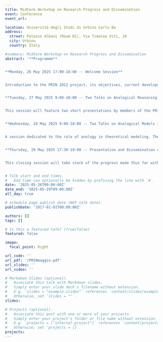```yaml
---
title: Midterm Workshop on Research Progress and Dissemination
event: Conference
event_url:

location: Università degli Studi di Urbino Carlo Bo
address:
  street: Palazzo Albani (Room D1), Via Timoteo Viti, 10
  city: Urbino
  country: Italy

#summary: Midterm Workshop on Research Progress and Dissemination
abstract: '**Programme**


**Monday, 26 May 2025 17:00-18:00 -- Welcome Session**


Introduction to the PRIN 2022 project, its objectives, current developments, and the aims of this intermediate workshop. Participants: members of the PRIN 2022 research group (the Urbino team and the Milan team), along with invited scholars—internationally recognized experts in the project’s field—Eugenia Colafranceschi (University of Western Ontario), Karen Crowther (University of Oslo), and Erik Curiel (University of Bonn). This session will be held at Palazzo Albani (Room D1), Via Timoteo Viti, 10, Urbino.


**Tuesday, 27 May 2025 9:00-10:00 -- Two Talks on Analogical Reasoning in Physics**


This session will feature two short presentations by members of the PRIN research group (the Urbino team and the Milan team), each exploring different perspectives on the use and role of analogy in contemporary physics, followed by an open discussion. Discussants: Eugenia Colafranceschi (University of Western Ontario), Karen Crowther (University of Oslo), and Erik Curiel (University of Bonn). This session will be held at Palazzo Albani (Room D1), Via Timoteo Viti, 10, Urbino.


**Wednesday, 28 May 2025 9:00-10:00 -- Two Talks on Analogical Models in Contemporary Physics**


A session dedicated to the role of analogy in theoretical modeling. The session will feature two brief presentations by members of the PRIN research group (the Urbino team and the Milan team), followed by a collective discussion aimed at exploring and critically assessing the methodological implications. Discussants: Eugenia Colafranceschi (University of Western Ontario), Karen Crowther (University of Oslo), Erik Curiel (University of Bonn), and Richard Dawid (University of Stockholm). This session will be held at Palazzo Albani (Room D1), Via Timoteo Viti, 10, Urbino.


**Thursday, 29 May 2025 17:30-19:00 -- Presentation and Dissemination of Project Results**


This closing session will take stock of the progress made thus far within the PRIN 2022 project, present a summary of the outcomes of the preceding working sessions, and open a reflection on potential future developments and directions. Participants: members of the PRIN 2022 research group (the Urbino team and the Milan team), along with invited scholars—internationally recognized experts in the project’s field—Eugenia Colafranceschi (University of Western Ontario), Karen Crowther (University of Oslo), Erik Curiel (University of Bonn), and Richard Dawid (University of Stockholm). This session will be held at Palazzo Albani (Room D1), Via Timoteo Viti, 10, Urbino.'


# Talk start and end times.
#   End time can optionally be hidden by prefixing the line with `#`.
date: '2025-05-26T09:00:00Z'
date_end: '2025-05-29T09:00:00Z'
all_day: true

# Schedule page publish date (NOT talk date).
publishDate: '2017-01-01T00:00:00Z'

authors: []
tags: []

# Is this a featured talk? (true/false)
featured: false

image:
  focal_point: Right

url_code: ''
url_pdf: '/PRINmaggio.pdf'
url_slides: ''
url_video: ''

# Markdown Slides (optional).
#   Associate this talk with Markdown slides.
#   Simply enter your slide deck's filename without extension.
#   E.g. `slides = "example-slides"` references `content/slides/example-slides.md`.
#   Otherwise, set `slides = ""`.
slides:

# Projects (optional).
#   Associate this post with one or more of your projects.
#   Simply enter your project's folder or file name without extension.
#   E.g. `projects = ["internal-project"]` references `content/project/deep-learning/index.md`.
#   Otherwise, set `projects = []`.
projects:
---
```

